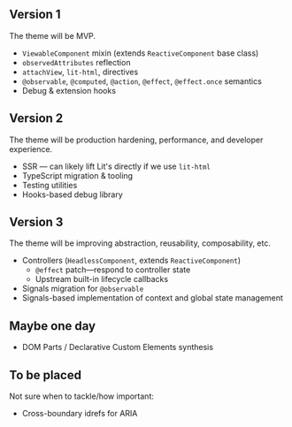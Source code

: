 ## Version 1
The theme will be MVP.

* `ViewableComponent` mixin (extends `ReactiveComponent` base class)
* `observedAttributes` reflection
* `attachView`, `lit-html`, directives
* `@observable`, `@computed`, `@action`, `@effect`, `@effect.once` semantics
* Debug &amp; extension hooks

## Version 2
The theme will be production hardening, performance, and developer experience.

* SSR — can likely lift Lit's directly if we use `lit-html`
* TypeScript migration &amp; tooling
* Testing utilities
* Hooks-based debug library

## Version 3
The theme will be improving abstraction, reusability, composability, etc.

* Controllers (`HeadlessComponent`, extends `ReactiveComponent`)
  * `@effect` patch—respond to controller state
  * Upstream built-in lifecycle callbacks
* Signals migration for `@observable`
* Signals-based implementation of context and global state management

## Maybe one day
* DOM Parts / Declarative Custom Elements synthesis

## To be placed
Not sure when to tackle/how important:
* Cross-boundary idrefs for ARIA
